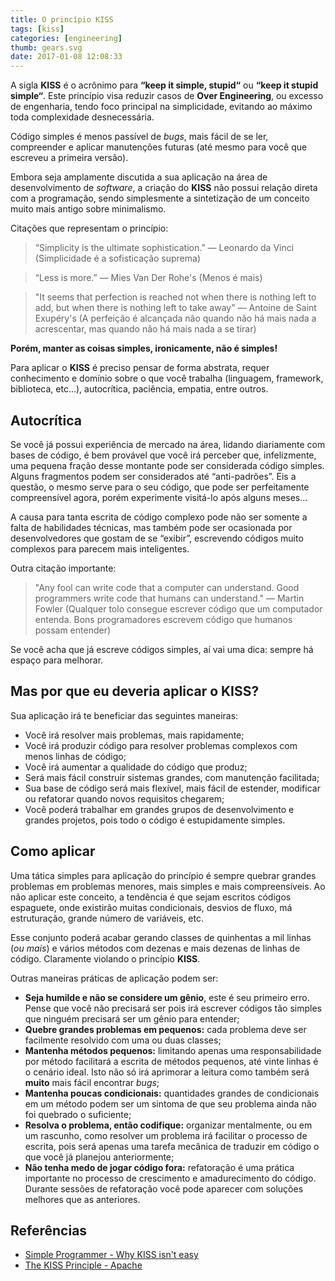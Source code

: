 ```yaml
---
title: O princípio KISS
tags: [kiss]
categories: [engineering]
thumb: gears.svg
date: 2017-01-08 12:08:33
---
```


A sigla **KISS** é o acrônimo para **“keep it simple, stupid“** ou **“keep it stupid simple“**. Este princípio visa reduzir casos de **Over Engineering**, ou excesso de engenharia, tendo foco principal na simplicidade, evitando ao máximo toda complexidade desnecessária. 

Código simples é menos passível de *bugs*, mais fácil de se ler, compreender e aplicar manutenções futuras (até mesmo para você que escreveu a primeira versão). 

Embora seja amplamente discutida a sua aplicação na área de desenvolvimento de *software*, a criação do **KISS** não possui relação direta com a programação, sendo simplesmente a sintetização de um conceito muito mais antigo sobre minimalismo. 

Citações que representam o princípio:

> “Simplicity is the ultimate sophistication.”  — Leonardo da Vinci
> (Simplicidade é a sofisticação suprema)

> “Less is more.” — Mies Van Der Rohe's 
> (Menos é mais) 

> "It seems that perfection is reached not when there is nothing left to add, but when there is nothing left to take away" — Antoine de Saint Exupéry's
> (A perfeição é alcançada não quando não há mais nada a acrescentar, mas quando não há mais nada a se tirar)

**Porém, manter as coisas simples, ironicamente, não é simples!**

Para aplicar o **KISS** é preciso pensar de forma abstrata, requer conhecimento e domínio sobre o que você trabalha (linguagem, framework, biblioteca, etc...), autocrítica, paciência, empatia, entre outros.

## Autocrítica

Se você já possui experiência de mercado na área, lidando diariamente com bases de código, é bem provável que você irá perceber que, infelizmente, uma pequena fração desse montante pode ser considerada código simples. Alguns fragmentos podem ser considerados até “anti-padrões”. Eis a questão, o mesmo serve para o seu código, que pode ser perfeitamente compreensível agora, porém experimente visitá-lo após alguns meses...

A causa para tanta escrita de código complexo pode não ser somente a falta de habilidades técnicas, mas também pode ser ocasionada por desenvolvedores que gostam de se “exibir”, escrevendo códigos muito complexos para parecem mais inteligentes.

Outra citação importante:

> "Any fool can write code that a computer can understand. Good programmers write code that humans can understand." — Martin Fowler
> (Qualquer tolo consegue escrever código que um computador entenda. Bons programadores escrevem código que humanos possam entender)

Se você acha que já escreve códigos simples, aí vai uma dica: sempre há espaço para melhorar.

## Mas por que eu deveria aplicar o KISS?

Sua aplicação irá te beneficiar das seguintes maneiras: 

- Você irá resolver mais problemas, mais rapidamente;
- Você irá produzir código para resolver problemas complexos com menos linhas de código;
- Você irá aumentar a qualidade do código que produz;
- Será mais fácil construir sistemas grandes, com manutenção facilitada;
- Sua base de código será mais flexível, mais fácil de estender, modificar ou refatorar quando novos requisitos chegarem;
- Você poderá trabalhar em grandes grupos de desenvolvimento e grandes projetos, pois todo o código é estupidamente simples.

## Como aplicar

Uma tática simples para aplicação do princípio é sempre quebrar grandes problemas em problemas menores, mais simples e mais compreensíveis. Ao não aplicar este conceito, a tendência é que sejam escritos códigos espaguete, onde existirão muitas condicionais, desvios de fluxo, má estruturação, grande número de variáveis, etc. 

Esse conjunto poderá acabar gerando classes de quinhentas a mil linhas (*ou mais*) e vários métodos com dezenas e mais dezenas de linhas de código. Claramente violando o princípio **KISS**.

Outras maneiras práticas de aplicação podem ser:

- **Seja humilde e não se considere um gênio**, este é seu primeiro erro. Pense que você não precisará ser pois irá escrever códigos tão simples que ninguém precisará ser um gênio para entender;
- **Quebre grandes problemas em pequenos:** cada problema deve ser facilmente resolvido com uma ou duas classes;
- **Mantenha métodos pequenos:** limitando apenas uma responsabilidade por método facilitará a escrita de métodos pequenos, até vinte linhas é o cenário ideal. Isto não só irá aprimorar a leitura como também será **muito** mais fácil encontrar *bugs*;
- **Mantenha poucas condicionais:** quantidades grandes de condicionais em um método podem ser um sintoma de que seu problema ainda não foi quebrado o suficiente;
- **Resolva o problema, então codifique:** organizar mentalmente, ou em um rascunho, como resolver um problema irá facilitar o processo de escrita, pois será apenas uma tarefa mecânica de traduzir em código o que você já planejou anteriormente;
- **Não tenha medo de jogar código fora:** refatoração é uma prática importante no processo de crescimento e amadurecimento do código. Durante sessões de refatoração você pode aparecer com soluções melhores que as anteriores.
 
## Referências

- [Simple Programmer - Why KISS isn't easy](https://simpleprogrammer.com/kiss-one-best-practice-to-rule-them-all/)
- [The KISS Principle - Apache](https://people.apache.org/~fhanik/kiss.html)
